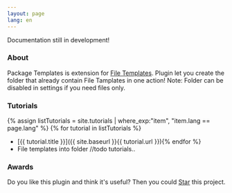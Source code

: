 ```yaml
---
layout: page
lang: en
---
```

<p>Documentation still in development!</p>

### About
Package Templates is extension for [File Templates][1]. Plugin let you create the folder that already contain File Tamplates in one action! Note: Folder can be disabled in settings if you need files only.

### Tutorials
{% assign listTutorials = site.tutorials | where_exp:"item", "item.lang == page.lang" %}
{% for tutorial in listTutorials %}
* [{{ tutorial.title }}]({{ site.baseurl }}{{ tutorial.url }}){% endfor %}
* File templates into folder
//todo tutorials..

### Awards
Do you like this plugin and think it's useful? Then you could <a class="github-button" href="https://github.com/CeH9/PackageTemplates" data-icon="octicon-star" data-count-href="/CeH9/PackageTemplates/stargazers" data-count-api="/repos/CeH9/PackageTemplates#stargazers_count" data-count-aria-label="# stargazers on GitHub" aria-label="Star CeH9/PackageTemplates on GitHub">Star</a> this project.

[1]: https://www.jetbrains.com/help/idea/2016.2/file-and-code-templates.html